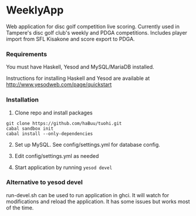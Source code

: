 WeeklyApp
==============================

Web application for disc golf competition live scoring. Currently used in Tampere's disc golf club's weekly and PDGA competitions. Includes player import from SFL Kisakone and score export to PDGA. 

### Requirements
You must have Haskell, Yesod and MySQL/MariaDB installed.

Instructions for installing Haskell and Yesod are available at http://www.yesodweb.com/page/quickstart

### Installation
1. Clone repo and install packages
  ```
  git clone https://github.com/haBuu/tuohi.git
  cabal sandbox init
  cabal install --only-dependencies
  ```

2. Set up MySQL. See config/settings.yml for database config.

3. Edit config/settings.yml as needed

4. Start application by running `yesod devel`

### Alternative to yesod devel
run-devel.sh can be used to run application in ghci. It will watch for modifications and reload the application. It has some issues but works most of the time.
